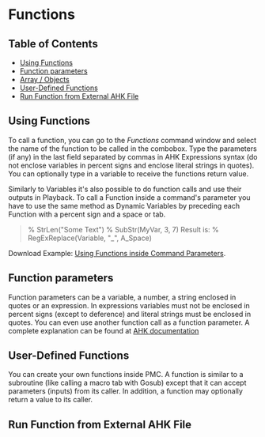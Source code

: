 ﻿# Functions

## Table of Contents

* [Using Functions](#using-functions)
* [Function parameters](#function-parameters)
* [Array / Objects](#array-/-objects)
* [User-Defined Functions](#user-defined-functions)
* [Run Function from External AHK File](#run-function-from-external-ahk-file)

## Using Functions

To call a function, you can go to the *Functions* command window and select the name of the function to be called in the combobox. Type the parameters (if any) in the last field separated by commas in AHK Expressions syntax (do not enclose variables in percent signs and enclose literal strings in quotes). You can optionally type in a variable to receive the functions return value.

Similarly to Variables it's also possible to do function calls and use their outputs in Playback. To call a Function inside a command's parameter you have to use the same method as Dynamic Variables by preceding each Function with a percent sign and a space or tab.  

> % StrLen("Some Text")
> % SubStr(MyVar, 3, 7)
> Result is: % RegExReplace(Variable, "_", A_Space)

Download Example: [Using Functions inside Command Parameters](Examples/Functions.pmc).

## Function parameters

Function parameters can be a variable, a number, a string enclosed in quotes or an expression. In expressions variables must not be enclosed in percent signs (except to deference) and literal strings must be enclosed in quotes. You can even use another function call as a function parameter. A complete explanation can be found at [AHK documentation](http://autohotkey.com/docs/Variables.htm#Expressions)


## User-Defined Functions

You can create your own functions inside PMC. A function is similar to a subroutine (like calling a macro tab with Gosub) except that it can accept parameters (inputs) from its caller. In addition, a function may optionally return a value to its caller.

## Run Function from External AHK File